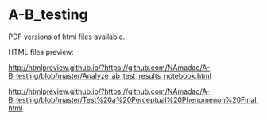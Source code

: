 # A-B_testing
PDF versions of html files available.

HTML files preview:

http://htmlpreview.github.io/?https://github.com/NAmadao/A-B_testing/blob/master/Analyze_ab_test_results_notebook.html

http://htmlpreview.github.io/?https://github.com/NAmadao/A-B_testing/blob/master/Test%20a%20Perceptual%20Phenomenon%20Final.html
